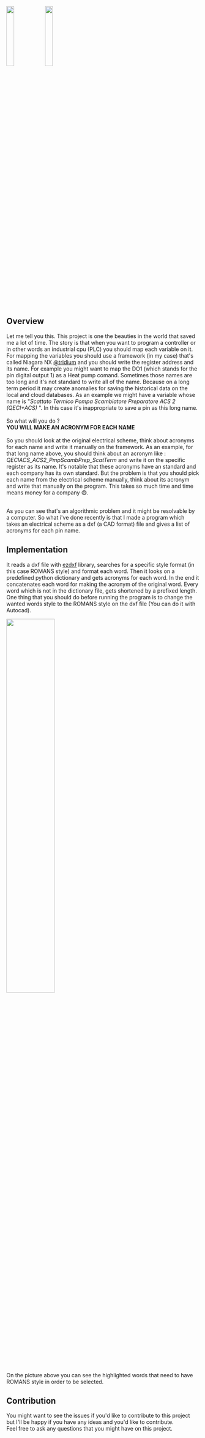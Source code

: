 <img src="https://user-images.githubusercontent.com/52376408/163709688-c3c96f71-a5cb-4c26-8bae-cc79104d2046.png" width="20%" height="20%"><img src="https://user-images.githubusercontent.com/52376408/163709667-57463b29-77f4-44fa-9d34-0915c411be95.png" width="20%" height="20%">


## Overview

Let me tell you this. This project is one the beauties in the world that saved me a lot of time. The story is that when you want to program a controller or in other words an industrial cpu (PLC) you should map each variable on it. For mapping the variables you should use a framework (in my case) that's called Niagara NX [@tridium](https://github.com/tridium) and you should write the register address and its name. For example you might want to map the DO1 (which stands for the pin digital output 1) as a Heat pump comand. Sometimes those names are too long and it's not standard to write all of the name. Because on a long term period it may create anomalies for saving the historical data on the local and cloud databases. As an example we might have a variable whose name is "<em>Scattato Termico Pompa Scambiatore Preparatore ACS 2  (QECI+ACS) </em>". In this case it's inappropriate to save a pin as this long name.<br><br>
So what will you do ? <br>
<b>YOU WILL MAKE AN ACRONYM FOR EACH NAME</b><br><br>
So you should look at the original electrical scheme, think about acronyms for each name and write it manually on the framework. As an example, for that long name above, you should think about an acronym like : <em>QECIACS_ACS2_PmpScambPrep_ScatTerm</em> and write it on the specific register as its name. It's notable that these acronyms have an standard and each company has its own standard. But the problem is that you should pick each name from the electrical scheme manually, think about its acronym and write that manually on the program. This takes so much time and time means money for a company 😄. <br><br>

As you can see that's an algorithmic problem and it might be resolvable by a computer. So what i've done recently is that I made a program which takes an electrical scheme as a dxf (a CAD format) file and gives a list of acronyms for each pin name.

## Implementation

It reads a dxf file with [ezdxf](https://github.com/mozman/ezdxf) library, searches for a specific style format (in this case ROMANS style) and format each word. Then it looks on a predefined python dictionary and gets acronyms for each word. In the end it concatenates each word for making the acronym of the original word. Every word which is not in the dictionary file, gets shortened by a prefixed length. One thing that you should do before running the program is to change the wanted words style to the ROMANS style on the dxf file (You can do it with Autocad).

<img src="https://user-images.githubusercontent.com/52376408/163709718-c3b48103-0434-4fe6-a2bc-83decb473921.png" width="50%" height="50%">

On the picture above you can see the highlighted words that need to have ROMANS style in order to be selected.

## Contribution

You might want to see the issues if you'd like to contribute to this project but I'll be happy if you have any ideas and you'd like to contribute.<br>
Feel free to ask any questions that you might have on this project.
